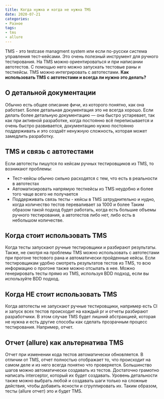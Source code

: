 ```yaml
---
title: Когда нужна и когда не нужна TMS
date: 2020-07-21
categories: 
- Разное
tags:
- tms
- allure
---
```

TMS - это testcase managment system или если по-русски система управления тест-кейсами. 
Это очень полезный инструмент для ручного тестирования. На TMS можно ориентироваться и при написании автотестов. 
С помощью него можно запускать тестовые раны и тесткейсы. TMS можно интегрировать с автотестами.
**Как использовать TMS с автотестами и всегда ли нужно это делать?**

## О детальной документации
Обычно есть общее описание фичи, из которого понятно, как она работает. Более детальная документация это не всегда хорошо.
Если делать более детальную документацию — она быстро устаревает, так как при активной разработке, когда постоянно всё переписывается и очень быстро развивается, документацию нужно постоянно поддерживать и это создаёт ненужную сложность, которая может замедлить разработку.

## TMS и связь с автотестами
Если автотесты пишутся по кейсам ручных тестировщиков из TMS, то возникают проблемы:
* Тест-кейсы обычно сильно расходятся с тем, что есть в реальности в автотестах
* Автоматизировать напрямую тесткейсы из TMS неудобно и более того чаще всего не получается
* Поддерживать связь тесты - кейсы в TMS затруднительно и нудно, когда количество тестов переваливает за 1000 и более
Таким образом такой подход будет работать, когда есть большие объемы ручного тестирования, а автотестов либо нет, либо есть в небольшом количестве. 

## Когда стоит использовать TMS
Когда тесты запускают ручные тестировщики и разбирают результаты. 
Также, не смотря на проблемы TMS можно использовать с автотестами при прогоне тестового рана и автоматически пройденные кейсы. 
Если тестировщикам удобно смотреть результатов тестов из TMS, то всю информацию о прогоне также можно отсылать в нее.
Можно генерировать тесты прямо из TMS, используя BDD подход, если вы используйте BDD подход.

## Когда НЕ стоит использовать TMS
Когда автотесты не запускают ручные тестировщики, например есть CI и запуск всех тестов происходит на каждый pr и отчеты разбирают разработчики. 
В этом случае TMS будет лишний абстракцией, которая не нужна и есть другие способы как сделать прозрачным процесс тестирования. 
Например, отчет.

## Отчет (allure) как альтернатива TMS
Отчет при изменении кода тестов автоматически обновляется. В отличии от TMS, отчет полностью отображает то, что происходит на самом деле и из него всегда понятно что проверяется.
Большинство шагов можно автоматически создавать из тестов. Достаточно грамотно написать interceptor, который их будет создавать.
Уровень детальности также можно выбрать любой и создавать шаги только на сложные действия, чтобы добавить ясности и сгруппировать их.
Таким образом, тесты (allure отчет) это и будет TMS.

